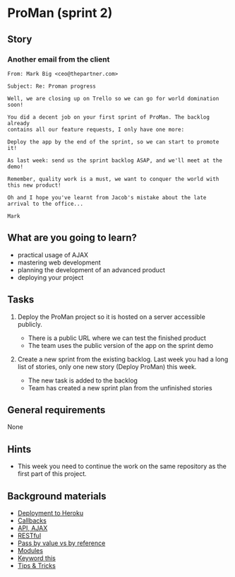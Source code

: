# ProMan (sprint 2)

## Story

### Another email from the client

```
From: Mark Big <ceo@thepartner.com>

Subject: Re: Proman progress

Well, we are closing up on Trello so we can go for world domination soon!

You did a decent job on your first sprint of ProMan. The backlog already
contains all our feature requests, I only have one more:

Deploy the app by the end of the sprint, so we can start to promote it!

As last week: send us the sprint backlog ASAP, and we'll meet at the demo!

Remember, quality work is a must, we want to conquer the world with this new product!

Oh and I hope you've learnt from Jacob's mistake about the late arrival to the office...

Mark
```

## What are you going to learn?

- practical usage of AJAX
- mastering web development
- planning the development of an advanced product
- deploying your project

## Tasks

1. Deploy the ProMan project so it is hosted on a server accessible publicly.
    - There is a public URL where we can test the finished product
    - The team uses the public version of the app on the sprint demo

2. Create a new sprint from the existing backlog. Last week you had a long list of stories, only one new story (Deploy ProMan) this week.
    - The new task is added to the backlog
    - Team has created a new sprint plan from the unfinished stories

## General requirements

None

## Hints

- This week you need to continue the work on the same repository as the first part of this project.

## Background materials

- <i class="far fa-exclamation"></i> [Deployment to Heroku](project/curriculum/materials/pages/devops/deploy-flask-app-to-heroku.md)
- <i class="far fa-exclamation"></i> [Callbacks](project/curriculum/materials/pages/javascript/javascript-callbacks.md)
- <i class="far fa-exclamation"></i> [API, AJAX](project/curriculum/materials/pages/web/the-last-missing-piece-api.md)
- <i class="far fa-exclamation"></i> [RESTful](project/curriculum/materials/pages/web/restful.md)
- [Pass by value vs by reference](project/curriculum/materials/pages/javascript/javascript-pass-by-value-vs-reference.md)
- [Modules](project/curriculum/materials/pages/javascript/javascript-modules.md)
- [Keyword this](project/curriculum/materials/pages/javascript/javascript-this.md)
- [Tips & Tricks](project/curriculum/materials/pages/web/web-with-python-tips.md)

